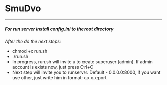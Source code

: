# SmuDvo
---
##### For run server install config.ini to the root directory 
*After the do the next steps:*
- chmod +x run.sh
- ./run.sh
- In progress, run.sh will invite u to create superuser (admin). If admin account is exists now, just press Ctrl+C
- Next step will invite you to runserver. Default - 0.0.0.0:8000, if you want use other, just write him in format: x.x.x.x:port 
